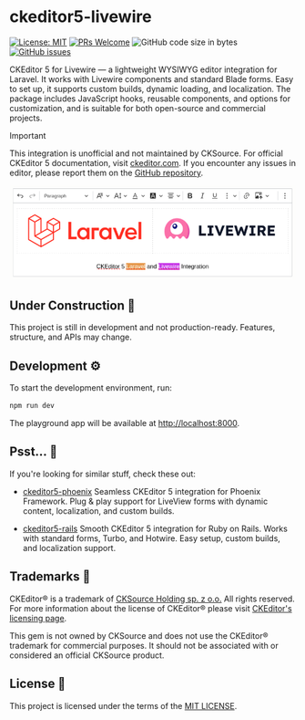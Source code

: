 # ckeditor5-livewire

[![License: MIT](https://img.shields.io/badge/License-MIT-blue.svg?style=flat-square)](LICENSE)
[![PRs Welcome](https://img.shields.io/badge/PRs-welcome-green.svg?style=flat-square)](http://makeapullrequest.com)
![GitHub code size in bytes](https://img.shields.io/github/languages/code-size/mati365/ckeditor5-livewire?style=flat-square)
[![GitHub issues](https://img.shields.io/github/issues/mati365/ckeditor5-livewire?style=flat-square)](https://github.com/Mati365/ckeditor5-livewire/issues)

CKEditor 5 for Livewire — a lightweight WYSIWYG editor integration for Laravel. It works with Livewire components and standard Blade forms. Easy to set up, it supports custom builds, dynamic loading, and localization. The package includes JavaScript hooks, reusable components, and options for customization, and is suitable for both open-source and commercial projects.

> [!IMPORTANT]
> This integration is unofficial and not maintained by CKSource. For official CKEditor 5 documentation, visit [ckeditor.com](https://ckeditor.com/docs/ckeditor5/latest/). If you encounter any issues in editor, please report them on the [GitHub repository](https://github.com/ckeditor/ckeditor5/issues).

<p align="center">
  <img src="docs/intro-classic-editor.png" alt="CKEditor 5 Classic Editor in Laravel Livewire application">
</p>

## Under Construction 🚧

This project is still in development and not production-ready. Features, structure, and APIs may change.

## Development ⚙️

To start the development environment, run:

```bash
npm run dev
```

The playground app will be available at [http://localhost:8000](http://localhost:8000).

## Psst... 👀

If you're looking for similar stuff, check these out:

* [ckeditor5-phoenix](https://github.com/Mati365/ckeditor5-phoenix)
  Seamless CKEditor 5 integration for Phoenix Framework. Plug & play support for LiveView forms with dynamic content, localization, and custom builds.

* [ckeditor5-rails](https://github.com/Mati365/ckeditor5-rails)
  Smooth CKEditor 5 integration for Ruby on Rails. Works with standard forms, Turbo, and Hotwire. Easy setup, custom builds, and localization support.

## Trademarks 📜

CKEditor® is a trademark of [CKSource Holding sp. z o.o.](https://cksource.com/) All rights reserved. For more information about the license of CKEditor® please visit [CKEditor's licensing page](https://ckeditor.com/legal/ckeditor-oss-license/).

This gem is not owned by CKSource and does not use the CKEditor® trademark for commercial purposes. It should not be associated with or considered an official CKSource product.

## License 📜

This project is licensed under the terms of the [MIT LICENSE](LICENSE).
